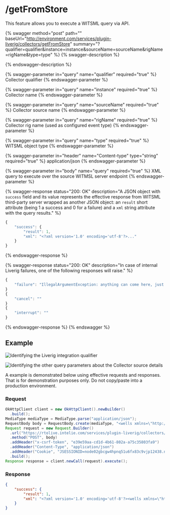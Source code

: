 # /getFromStore

This feature allows you to execute a WITSML query via API.

{% swagger method="post" path="" baseUrl="http://environment.com/services/plugin-liverig/collectors/getFromStore" summary="?qualifier=qualifier&instance=instance&sourceName=sourceName&rigName=rigName&type=type" %}
{% swagger-description %}

{% endswagger-description %}

{% swagger-parameter in="query" name="qualifier" required="true" %}
Collector qualifier
{% endswagger-parameter %}

{% swagger-parameter in="query" name="instance" required="true" %}
Collector name
{% endswagger-parameter %}

{% swagger-parameter in="query" name="sourceName" required="true" %}
Collector source name
{% endswagger-parameter %}

{% swagger-parameter in="query" name="rigName" required="true" %}
Collector rig name (used as configured event type)
{% endswagger-parameter %}

{% swagger-parameter in="query" name="type" required="true" %}
WITSML object type
{% endswagger-parameter %}

{% swagger-parameter in="header" name="Content-type" type="string" required="true" %}
application/json
{% endswagger-parameter %}

{% swagger-parameter in="body" name="query" required="true" %}
XML query to execute over the source WITMSL server endpoint
{% endswagger-parameter %}

{% swagger-response status="200: OK" description="A JSON object with `success` field and its value represents the effective response from WITSML third-party server wrapped as another JSON object: an `result` short attribute (being 1 a success and 0 for a failure) and a `xml` string attribute with the query results." %}
```javascript
{
    "success": {
        "result": 1,
        "xml": "<?xml version='1.0' encoding='utf-8'?>..."
    }
}
```
{% endswagger-response %}

{% swagger-response status="200: OK" description="In case of internal Liverig failures, one of the following responses will raise." %}
```javascript
{
    "failure": "IllegalArgumentException: anything can come here, just an example.."
}
{
    "cancel": ""
}
{
    "interrupt": ""
}
```
{% endswagger-response %}
{% endswagger %}

## Example

![Identifying the Liverig integration qualifier](https://github.com/efsh/gitbook-drilling/assets/1487210/ba1eb88d-b33a-44af-bccd-3aac8b193046)

![Identifying the other query parameters about the Collector source details](https://github.com/efsh/gitbook-drilling/assets/1487210/c57f7648-451d-48d3-8eb6-7a9194ab26d0)

A example is demonstrated below using effective requests and responses. That is for demonstration purposes only. Do not copy/paste into a production environment.

### Request

```java
OkHttpClient client = new OkHttpClient().newBuilder()
  .build();
MediaType mediaType = MediaType.parse("application/json");
RequestBody body = RequestBody.create(mediaType, "<wells xmlns=\"http://www.witsml.org/schemas/1series\" version=\"1.4.1.1\">\n  <well uid=\"Energistics-well-0001\">\n    <name />\n  </well>\n</wells>");
Request request = new Request.Builder()
  .url("https://rtolive.intelie.com/services/plugin-liverig/collectors/getFromStore?qualifier=real&instance=real-collector&sourceName=Witsml certification&rigName=cert&type=well")
  .method("POST", body)
  .addHeader("x-csrf-token", "e39e59aa-cd1d-4b61-802a-a75c35803fa9")
  .addHeader("Content-Type", "application/json")
  .addHeader("Cookie", "JSESSIONID=node02gbcgw4hpnq51u6fx83c9vjp12438.node0")
  .build();
Response response = client.newCall(request).execute();
```

### Response

```json
{
    "success": {
        "result": 1,
        "xml": "<?xml version='1.0' encoding='utf-8'?><wells xmlns=\"http://www.witsml.org/schemas/1series\" version=\"1.4.1.1\"><well uid=\"Energistics-well-0001\"><name>Energistics Certification Well 1</name><numGovt>Energistics-numGovt-11111</numGovt><dTimLicense>2001-05-15T13:20:00Z</dTimLicense><field>Big Field</field><country>US</country><state>TX</state><county>Montgomery</county><region>Region Name</region><district>District Name</district><block>Block Name</block><timeZone>-06:00</timeZone><operator>Operating Company</operator><operatorDiv>Division Name</operatorDiv><pcInterest uom=\"%\">65</pcInterest><numAPI>Energistics-numAPI-11111</numAPI><statusWell>drilling</statusWell><purposeWell>exploration</purposeWell><dTimSpud>2001-05-31T08:15:00Z</dTimSpud><dTimPa>2001-07-15T15:30:00Z</dTimPa><wellDatum uid=\"KB\"><name>Kelly Bushing</name><code>KB</code><elevation uom=\"ft\">78.5</elevation></wellDatum><wellCRS uid=\"proj1\"><name>ED50 / UTM Zone 31N</name><mapProjection><nameCRS namingSystem=\"epsg\">ED50 / UTM Zone 31N</nameCRS><NADType>unknown</NADType></mapProjection></wellCRS><wellCRS uid=\"geog1\"><name>ED50</name><geographic><nameCRS namingSystem=\"epsg\">ED50</nameCRS></geographic></wellCRS><commonData><dTimCreation>2023-09-04T16:23:03.021Z</dTimCreation><dTimLastChange>2023-09-04T16:33:53.869Z</dTimLastChange></commonData></well></wells>"
    }
}
```
